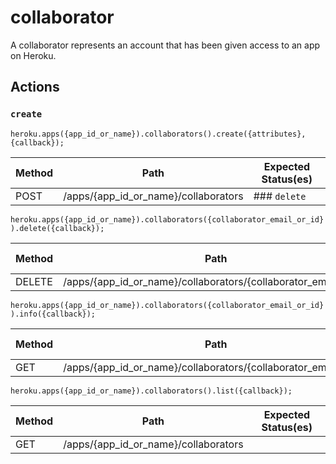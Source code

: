 # collaborator

A collaborator represents an account that has been given access to an app on Heroku.

## Actions

### `create`

`heroku.apps({app_id_or_name}).collaborators().create({attributes}, {callback});`

Method | Path | Expected Status(es)
--- | --- | ---
POST | /apps/{app_id_or_name}/collaborators | ### `delete`

`heroku.apps({app_id_or_name}).collaborators({collaborator_email_or_id}).delete({callback});`

Method | Path | Expected Status(es)
--- | --- | ---
DELETE | /apps/{app_id_or_name}/collaborators/{collaborator_email_or_id} | ### `info`

`heroku.apps({app_id_or_name}).collaborators({collaborator_email_or_id}).info({callback});`

Method | Path | Expected Status(es)
--- | --- | ---
GET | /apps/{app_id_or_name}/collaborators/{collaborator_email_or_id} | ### `list`

`heroku.apps({app_id_or_name}).collaborators().list({callback});`

Method | Path | Expected Status(es)
--- | --- | ---
GET | /apps/{app_id_or_name}/collaborators | 